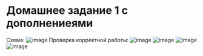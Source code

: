 # Домашнее задание 1 с дополнениеями

Схема:
![image](https://user-images.githubusercontent.com/80039707/206463501-acaa9feb-53b8-4dc4-88f0-a38417370d40.png)
Проверка корректной работы:
![image](https://user-images.githubusercontent.com/80039707/206463655-7e7899e0-a9f6-49b2-8cd4-21a78bb899c2.png)
![image](https://user-images.githubusercontent.com/80039707/206463748-ba20866f-4376-482a-b757-12ecfbebd8e9.png)
![image](https://user-images.githubusercontent.com/80039707/206463844-88efae5d-5d1f-4bb5-b54a-194868bf87a1.png)
![image](https://user-images.githubusercontent.com/80039707/206463895-47fe02ac-2413-45e9-8d93-b2d4d68a7373.png)

